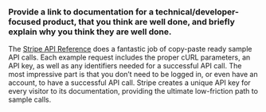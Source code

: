 ###  Provide a link to documentation for a technical/developer-focused product, that you think are well done, and briefly explain why you think they are well done.  

The [Stripe API Reference](https://stripe.com/docs/api) does a fantastic job of copy-paste ready 
sample API calls. Each example request includes the proper cURL parameters, an API key, as well 
as any identifiers needed for a successful API call. The most impressive part is that you don’t 
need to be logged in, or even have an account, to have a successful API call. Stripe creates a 
unique API key for every visitor to its documentation, providing the ultimate low-friction path 
to sample calls.